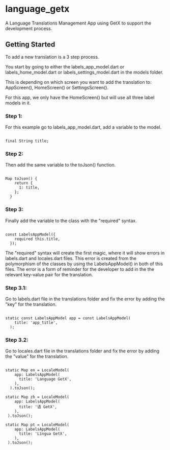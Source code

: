 # language_getx

A Language Translations Management App using GetX to support the development process.

## Getting Started

To add a new translation is a 3 step process. 

You start by going to either the labels_app_model.dart or labels_home_model.dart or labels_settings_model.dart in the models folder.

This is depending on which screen you want to add the translation to: AppScreen(), HomeScreen() or SettingsScreen(). 

For this app, we only have the HomeScreen() but will use all three label models in it.

### Step 1:
For this example go to labels_app_model.dart, add a variable to the model.
<pre lang="javascript"><code>
final String title;
</code></pre>

### Step 2:
Then add the same variable to the toJson() function.
<pre lang="javascript"><code>
Map<int, dynamic> toJson() {
    return {
      1: title,
    };
  }
</code></pre>

### Step 3:
Finally add the variable to the class with the "required" syntax.
<pre lang="javascript"><code>
const LabelsAppModel({
    required this.title,
  });
</code></pre>
The "required" syntax will create the first magic, where it will show errors in labels.dart and locales.dart files.
This error is created from the polymorphism of the classes by using the LabelsAppModel() in both of this files.
The error is a form of reminder for the developer to add in the the relevant key-value pair for the translation.

### Step 3.1:
Go to labels.dart file in the translations folder and fix the error by adding the "key" for the translation.
<pre lang="javascript"><code>
static const LabelsAppModel app = const LabelsAppModel(
    title: 'app_title',
  );
</code></pre>

### Step 3.2:
Go to locales.dart file in the translations folder and fix the error by adding the "value" for the translation.
<pre lang="javascript"><code>
static Map<String, String> en = LocaleModel(
    app: LabelsAppModel(
      title: 'Language GetX',
    ),
  ).toJson();
    
static Map<String, String> zh = LocaleModel(
    app: LabelsAppModel(
      title: '语 GetX',
    ),
 ).toJson();
    
static Map<String, String> pt = LocaleModel(
    app: LabelsAppModel(
      title: 'Língua GetX',
    ),
 ).toJson();
</code></pre>
